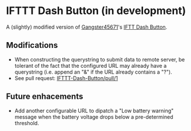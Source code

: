 # IFTTT Dash Button (in development)
A (slightly) modified version of [Gangster45671](https://github.com/Gangster45671)'s [IFTT Dash Button](https://github.com/Gangster45671/IFTTT-Dash-Button).
## Modifications
- When constructing the querystring to submit data to remote server, be tolerant of the fact that the configured URL may already have a querystring (i.e. append an "&" if the URL already contains a "?").
 - See pull request: [IFTTT-Dash-Button/pull/1](https://github.com/Gangster45671/IFTTT-Dash-Button/pull/1)

## Future enhacements
- Add another configurable URL to dipatch a "Low battery warning" message when the battery voltage drops below a pre-determined threshold.
